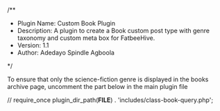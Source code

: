 /**
 * Plugin Name: Custom Book Plugin
 * Description: A plugin to create a Book custom post type with genre taxonomy and custom meta box for FatbeeHive.
 * Version: 1.1
 * Author: Adedayo Spindle Agboola

 */


To ensure that only the science-fiction genre is displayed in the books archive page, uncomment the part below in the main plugin file
 
// require_once plugin_dir_path(__FILE__) . 'includes/class-book-query.php'; 

